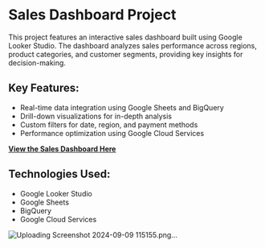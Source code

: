 # Sales Dashboard Project

This project features an interactive sales dashboard built using Google Looker Studio. The dashboard analyzes sales performance across regions, product categories, and customer segments, providing key insights for decision-making.

## Key Features:
- Real-time data integration using Google Sheets and BigQuery
- Drill-down visualizations for in-depth analysis
- Custom filters for date, region, and payment methods
- Performance optimization using Google Cloud Services

**[View the Sales Dashboard Here](https://lookerstudio.google.com/s/kN2zeE0SLTk)**

## Technologies Used:
- Google Looker Studio
- Google Sheets
- BigQuery
- Google Cloud Services


![Uploading Screenshot 2024-09-09 115155.png…]()
